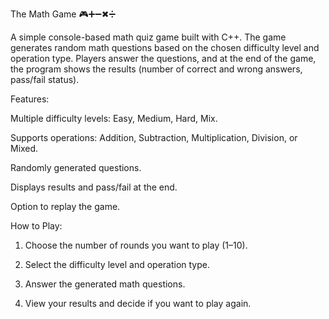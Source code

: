 The Math Game 🎮➕➖✖➗

A simple console-based math quiz game built with C++.
The game generates random math questions based on the chosen difficulty level and operation type.
Players answer the questions, and at the end of the game, the program shows the results (number of correct and wrong answers, pass/fail status).

Features:

Multiple difficulty levels: Easy, Medium, Hard, Mix.

Supports operations: Addition, Subtraction, Multiplication, Division, or Mixed.

Randomly generated questions.

Displays results and pass/fail at the end.

Option to replay the game.


How to Play:

1. Choose the number of rounds you want to play (1–10).


2. Select the difficulty level and operation type.


3. Answer the generated math questions.


4. View your results and decide if you want to play again.
